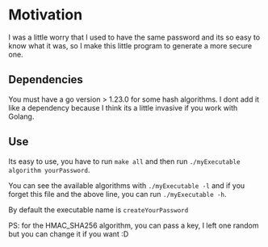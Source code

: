 # Motivation

I was a little worry that I used to have the same password and its so easy to know what it was, so I make this little program to generate a more secure one.

## Dependencies

You must have a go version > 1.23.0 for some hash algorithms. I dont add it like a dependency because I think its a little invasive if you work with Golang.

## Use

Its easy to use, you have to run `make all` and then run `./myExecutable algorithm yourPassword`.

You can see the available algorithms with `./myExecutable -l` and if you forget this file and the above line, you can run `./myExecutable -h`.

By default the executable name is `createYourPassword`

PS: for the HMAC_SHA256 algorithm, you can pass a key, I left one random but you can change it if you want :D
